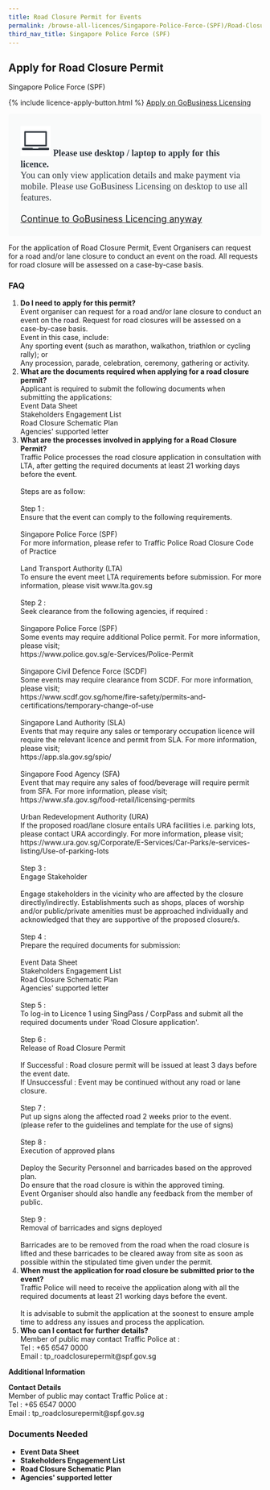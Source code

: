 ```yaml
---
title: Road Closure Permit for Events
permalink: /browse-all-licences/Singapore-Police-Force-(SPF)/Road-Closure-Permit-for-Events
third_nav_title: Singapore Police Force (SPF)
---
```


## Apply for Road Closure Permit

Singapore Police Force (SPF)

{% include licence-apply-button.html %}
<a class="btn" id = "desktopNotice" href="https://licence1.business.gov.sg/feportal/web/frontier/eAdvisor?redirection=true&selectedLicenceIds=265" target="_blank" rel="noopener">Apply on GoBusiness Licensing</a>
<div id = "mobileNotice" style="background: #F9FAFA; border-radius: 5px; width: auto; height: auto; padding: 24px 24px; font-size: 18px; color: #313840;">
<img src="/images/laptop.svg" alt="" style="height: 60px; width: 60px; margin-left: 0px;">
<span style="font-weight: bold; font-family: hknova-bold; font-size: 18px; ">Please use desktop / laptop to apply for this licence.</span><br>
<span style="font-family: hknova-regular;">You can only view application details and make payment via mobile. Please use GoBusiness Licensing on desktop to use all features.</span><br><br>
<a id="mobileNotice" href="https://licence1.business.gov.sg/feportal/web/frontier/eAdvisor?redirection=true&selectedLicenceIds=265" target="_blank" rel="noopener">Continue to GoBusiness Licencing anyway</a>
</div>

<p>For the application of Road Closure Permit, Event Organisers can request for a road and/or lane closure to conduct an event on the road. All requests for road closure will be assessed on a case-by-case basis.</p>
<h3>FAQ</h3>
<ol>
<li><strong>Do I need to apply for this permit? </strong><br />Event organiser can request for a road and/or lane closure to conduct an event on the road. Request for road closures will be assessed on a case-by-case basis.<br />Event in this case, include:<br />Any sporting event (such as marathon, walkathon, triathlon or cycling rally); or<br />Any procession, parade, celebration, ceremony, gathering or activity.</li>
<li><strong>What are the documents required when applying for a road closure permit? </strong><br />Applicant is required to submit the following documents when submitting the applications:<br />Event Data Sheet<br />Stakeholders Engagement List<br />Road Closure Schematic Plan<br />Agencies' supported letter</li>
<li><strong>What are the processes involved in applying for a Road Closure Permit? </strong><br />Traffic Police processes the road closure application in consultation with LTA, after getting the required documents at least 21 working days before the event. <br /><br />Steps are as follow:<br /><br />Step 1 :<br />Ensure that the event can comply to the following requirements.<br /><br />Singapore Police Force (SPF)<br />For more information, please refer to Traffic Police Road Closure Code of Practice<br /><br />Land Transport Authority (LTA)<br />To ensure the event meet LTA requirements before submission. For more information, please visit www.lta.gov.sg<br /><br />Step 2 :<br />Seek clearance from the following agencies, if required :<br /><br />Singapore Police Force (SPF)<br />Some events may require additional Police permit. For more information, please visit;<br />https://www.police.gov.sg/e-Services/Police-Permit<br /><br />Singapore Civil Defence Force (SCDF)<br />Some events may require clearance from SCDF. For more information, please visit;<br />https://www.scdf.gov.sg/home/fire-safety/permits-and-certifications/temporary-change-of-use<br /><br />Singapore Land Authority (SLA)<br />Events that may require any sales or temporary occupation licence will require the relevant licence and permit from SLA. For more information, please visit;<br />https://app.sla.gov.sg/spio/<br /><br />Singapore Food Agency (SFA)<br />Event that may require any sales of food/beverage will require permit from SFA. For more information, please visit;<br />https://www.sfa.gov.sg/food-retail/licensing-permits<br /><br />Urban Redevelopment Authority (URA)<br />If the proposed road/lane closure entails URA facilities i.e. parking lots, please contact URA accordingly. For more information, please visit;<br />https://www.ura.gov.sg/Corporate/E-Services/Car-Parks/e-services-listing/Use-of-parking-lots<br /><br />Step 3 :<br />Engage Stakeholder<br /><br />Engage stakeholders in the vicinity who are affected by the closure directly/indirectly. Establishments such as shops, places of worship and/or public/private amenities must be approached individually and acknowledged that they are supportive of the proposed closure/s. <br /><br />Step 4 :<br />Prepare the required documents for submission:<br /><br />Event Data Sheet<br />Stakeholders Engagement List<br />Road Closure Schematic Plan<br />Agencies' supported letter<br /><br />Step 5 :<br />To log-in to Licence 1 using SingPass / CorpPass and submit all the required documents under 'Road Closure application'.<br /><br />Step 6 :<br />Release of Road Closure Permit<br /><br />If Successful : Road closure permit will be issued at least 3 days before the event date.<br />If Unsuccessful : Event may be continued without any road or lane closure.<br /><br />Step 7 :<br />Put up signs along the affected road 2 weeks prior to the event.<br />(please refer to the guidelines and template for the use of signs)<br /><br />Step 8 :<br />Execution of approved plans<br /><br />Deploy the Security Personnel and barricades based on the approved plan.<br />Do ensure that the road closure is within the approved timing.<br />Event Organiser should also handle any feedback from the member of public.<br /><br />Step 9 :<br />Removal of barricades and signs deployed<br /><br />Barricades are to be removed from the road when the road closure is lifted and these barricades to be cleared away from site as soon as possible within the stipulated time given under the permit.</li>
<li><strong>When must the application for road closure be submitted prior to the event? </strong><br />Traffic Police will need to receive the application along with all the required documents at least 21 working days before the event.<br /><br />It is advisable to submit the application at the soonest to ensure ample time to address any issues and process the application.</li>
<li><strong>Who can I contact for further details? </strong><br />Member of public may contact Traffic Police at :<br />Tel : +65 6547 0000<br />Email : tp_roadclosurepermit@spf.gov.sg</li>
</ol>

<strong>Additional Information</strong>

<p><strong>Contact Details</strong><br>Member of public may contact Traffic Police at :<br />Tel : +65 6547 0000<br />Email : tp_roadclosurepermit@spf.gov.sg</p>

<H3>Documents Needed</H3>

<ul>
<li><strong>Event Data Sheet</strong></li>
<li><strong>Stakeholders Engagement List</strong></li>
<li><strong>Road Closure Schematic Plan</strong></li>
<li><strong>Agencies' supported letter</strong></li>
</ul>

